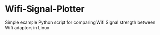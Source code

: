 # Wifi-Signal-Plotter
Simple example Python script for comparing Wifi Signal strength between Wifi adaptors in Linux
